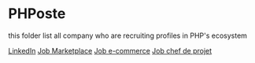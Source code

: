 # PHPoste
this folder list all company who are recruiting profiles in PHP's ecosystem 

[LinkedIn](https://www.linkedin.com/in/thomas-filly/)
[Job Marketplace](https://github.com/ThomasFilly/PHPoste/blob/master/Marketplace.md)
[Job e-commerce](http://google.com)
[Job chef de projet](http://google.com)

